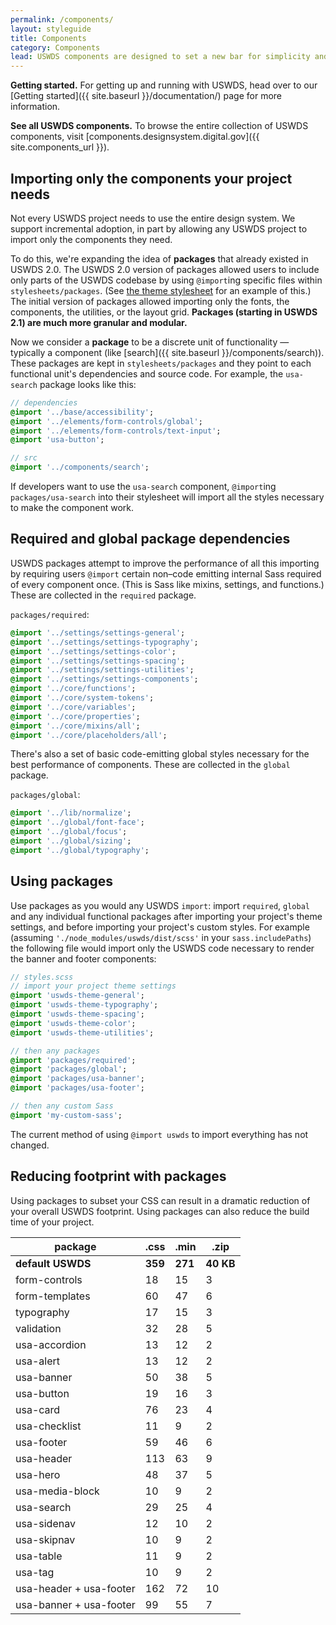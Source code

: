 ```yaml
---
permalink: /components/
layout: styleguide
title: Components
category: Components
lead: USWDS components are designed to set a new bar for simplicity and consistency across government services.
---
```


**Getting started.** For getting up and running with USWDS, head over to our [Getting started]({{ site.baseurl }}/documentation/) page for more information.

**See all USWDS components.** To browse the entire collection of USWDS components, visit [components.designsystem.digital.gov]({{ site.components_url }}).

## Importing only the components your project needs
Not every USWDS project needs to use the entire design system. We support incremental adoption, in part by allowing any USWDS project to import only the components they need.

To do this, we're expanding the idea of **packages** that already existed in USWDS 2.0. The USWDS 2.0 version of packages allowed users to include only parts of the USWDS codebase by using `@import`ing specific files within `stylesheets/packages`. (See [the theme stylesheet](https://github.com/uswds/uswds/blob/develop/src/stylesheets/theme/styles.scss) for an example of this.) The initial version of packages allowed importing only the fonts, the components, the utilities, or the layout grid. **Packages (starting in USWDS 2.1) are much more granular and modular.**

Now we consider a **package** to be a discrete unit of functionality — typically a component (like [search]({{ site.baseurl }}/components/search)). These packages are kept in `stylesheets/packages` and they point to each functional unit's dependencies and source code. For example, the `usa-search` package looks like this:

```sass
// dependencies
@import '../base/accessibility';
@import '../elements/form-controls/global';
@import '../elements/form-controls/text-input';
@import 'usa-button';

// src
@import '../components/search';
```

If developers want to use the `usa-search` component, `@import`ing `packages/usa-search` into their stylesheet will import all the styles necessary to make the component work.

## Required and global package dependencies
USWDS packages attempt to improve the performance of all this importing by requiring users `@import` certain non–code emitting internal Sass required of every component once. (This is Sass like mixins, settings, and functions.) These are collected in the `required` package.

`packages/required`:
```sass
@import '../settings/settings-general';
@import '../settings/settings-typography';
@import '../settings/settings-color';
@import '../settings/settings-spacing';
@import '../settings/settings-utilities';
@import '../settings/settings-components';
@import '../core/functions';
@import '../core/system-tokens';
@import '../core/variables';
@import '../core/properties';
@import '../core/mixins/all';
@import '../core/placeholders/all';
```

There's also a set of basic code-emitting global styles necessary for the best performance of components. These are collected in the `global` package.

`packages/global`:
```sass
@import '../lib/normalize';
@import '../global/font-face';
@import '../global/focus';
@import '../global/sizing';
@import '../global/typography';
```

## Using packages
Use packages as you would any USWDS `import`: import `required`, `global` and any individual functional packages after importing your project's theme settings, and before importing your project's custom styles. For example (assuming `'./node_modules/uswds/dist/scss'` in your `sass.includePaths`) the following file would import only the USWDS code necessary to render the banner and footer components:

```sass
// styles.scss
// import your project theme settings
@import 'uswds-theme-general';
@import 'uswds-theme-typography';
@import 'uswds-theme-spacing';
@import 'uswds-theme-color';
@import 'uswds-theme-utilities';

// then any packages
@import 'packages/required';
@import 'packages/global';
@import 'packages/usa-banner';
@import 'packages/usa-footer';

// then any custom Sass
@import 'my-custom-sass';
```

The current method of using `@import uswds` to import everything has not changed.

## Reducing footprint with packages
Using packages to subset your CSS can result in a dramatic reduction of your overall USWDS footprint. Using packages can also reduce the build time of your project.

| package | .css | .min | .zip
| --- | --- | --- | ---
**default USWDS** | **359** | **271** | **40 KB**
form-controls | 18 | 15 |  3
form-templates | 60 | 47 | 6
typography | 17 | 15 | 3
validation | 32 | 28 | 5
usa-accordion | 13 | 12 | 2
usa-alert | 13 | 12 | 2
usa-banner | 50 | 38 | 5
usa-button | 19 | 16 | 3
usa-card | 76 | 23 | 4
usa-checklist | 11 | 9 | 2
usa-footer | 59 | 46 | 6
usa-header | 113 | 63 | 9
usa-hero | 48 | 37 | 5
usa-media-block | 10 | 9 | 2
usa-search | 29 | 25 | 4
usa-sidenav | 12 | 10 | 2
usa-skipnav | 10 | 9 | 2
usa-table | 11 |  9 | 2
usa-tag | 10 | 9 | 2
usa-header + usa-footer | 162 | 72 | 10
usa-banner + usa-footer | 99 | 55 | 7
